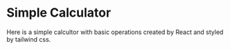 # Simple Calculator
Here is a simple calcultor with basic operations created by React and styled by tailwind css.
